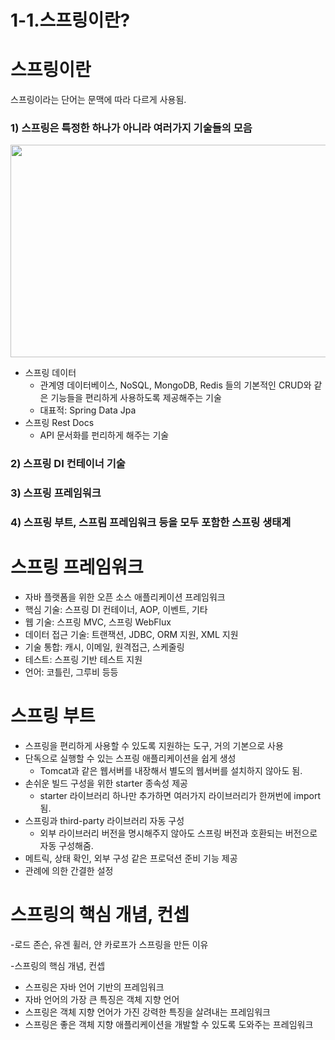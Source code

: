 # 1-1.스프링이란?

# 스프링이란

스프링이라는 단어는 문맥에 따라 다르게 사용됨.

### 1) 스프링은 특정한 하나가 아니라 여러가지 기술들의 모음

<img src="https://user-images.githubusercontent.com/52793122/157664243-95946096-3913-4bbc-9245-ae47f70c6917.png"  width="590" height="340"/>



- 스프링 데이터
    - 관계영 데이터베이스, NoSQL, MongoDB, Redis 들의 기본적인 CRUD와 같은 기능들을 편리하게 사용하도록 제공해주는 기술
    - 대표적: Spring Data Jpa
- 스프링 Rest Docs
    - API 문서화를 펀리하게 해주는 기술

### 2) 스프링 DI 컨테이너 기술

### 3) 스프링 프레임워크

### 4) 스프링 부트, 스프림 프레임워크 등을 모두 포함한 스프링 생태계

# 스프링 프레임워크

- 자바 플랫폼을 위한 오픈 소스 애플리케이션 프레임워크
- 핵심 기술: 스프링 DI 컨테이너, AOP, 이벤트, 기타
- 웹 기술: 스프링 MVC, 스프링 WebFlux
- 데이터 접근 기술: 트랜잭션, JDBC, ORM 지원, XML 지원
- 기술 통합: 캐시, 이메일, 원격접근, 스케줄링
- 테스트: 스프링 기반 테스트 지원
- 언어: 코틀린, 그루비 등등

# 스프링 부트

- 스프링을  편리하게 사용할 수 있도록 지원하는 도구, 거의 기본으로 사용
- 단독으로 실행할 수 있는 스프링 애플리케이션을 쉽게 생성
    - Tomcat과 같은 웹서버를 내장해서 별도의 웹서버를 설치하지 않아도 됨.
- 손쉬운 빌드 구성을 위한 starter 종속성 제공
    - starter 라이브러리 하나만 추가하면 여러가지 라이브러리가 한꺼번에 import됨.
- 스프링과 third-party 라이브러리 자동 구성
    - 외부 라이브러리 버전을 명시해주지 않아도 스프링 버전과 호환되는 버전으로 자동 구성해줌.
- 메트릭, 상태 확인, 외부 구성 같은 프로덕션 준비 기능 제공
- 관례에 의한 간결한 설정

# 스프링의 핵심 개념, 컨셉

-로드 존슨, 유겐 휠러, 얀 카로프가 스프링을 만든 이유

-스프링의 핵심 개념, 컨셉

- 스프링은 자바 언어 기반의 프레임워크
- 자바 언어의 가장 큰 특징은 객체 지향 언어
- 스프링은 객체 지향 언어가 가진 강력한 특징을 살려내는 프레임워크
- 스프링은 좋은 객체 지향 애플리케이션을 개발할 수 있도록 도와주는 프레임워크